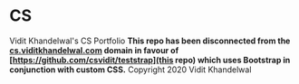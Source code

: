 # CS
Vidit Khandelwal's CS Portfolio
**This repo has been disconnected from the [cs.viditkhandelwal.com](cs.viditkhandelwal.com) domain in favour of [https://github.com/csvidit/teststrap](this repo) which uses Bootstrap in conjunction with custom CSS.**
Copyright 2020 Vidit Khandelwal
